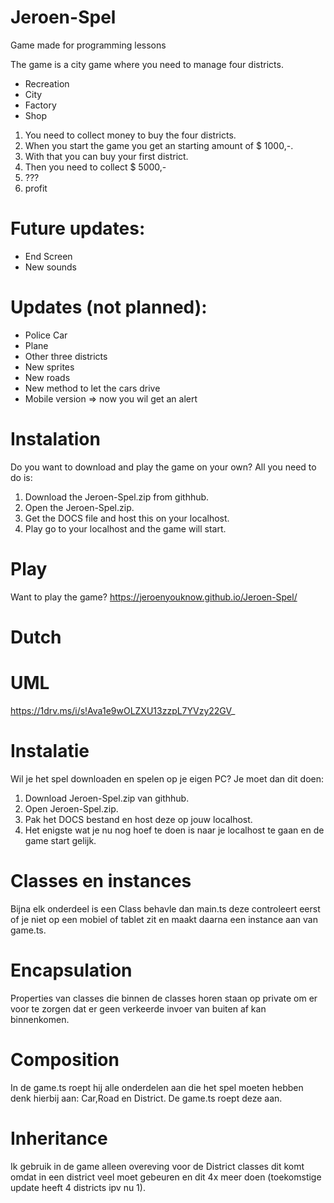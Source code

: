# Jeroen-Spel
Game made for programming lessons 

The game is a city game where you need to manage four districts.
- Recreation
- City
- Factory
- Shop

1. You need to collect money to buy the four districts.
2. When you start the game you get an starting amount of $ 1000,-.
3. With that you can buy your first district.
4. Then you need to collect $ 5000,-
5. ???
6. profit

# Future updates:
- End Screen
- New sounds


# Updates (not planned):
- Police Car 
- Plane
- Other three districts
- New sprites
- New roads
- New method to let the cars drive
- Mobile version => now you wil get an alert

# Instalation 
  Do you want to download and play the game on your own? All you need to do is:
  1. Download the Jeroen-Spel.zip from githhub.
  2. Open the Jeroen-Spel.zip.
  3. Get the DOCS file and host this on your localhost.
  4. Play go to your localhost and the game will start.
  
# Play 
Want to play the game? https://jeroenyouknow.github.io/Jeroen-Spel/

# Dutch

# UML
  https://1drv.ms/i/s!Ava1e9wOLZXU13zzpL7YVzy22GV_

# Instalatie

Wil je het spel downloaden en spelen op je eigen PC? Je moet dan dit doen:
  1. Download Jeroen-Spel.zip van githhub.
  2. Open Jeroen-Spel.zip.
  3. Pak het DOCS bestand en host deze op jouw localhost.
  4. Het enigste wat je nu nog hoef te doen is naar je localhost te gaan en de game start gelijk.

# Classes en instances

Bijna elk onderdeel is een Class behavle dan main.ts deze controleert eerst of je niet op een mobiel of tablet zit en maakt daarna een instance aan van game.ts.

# Encapsulation

Properties van classes die binnen de classes horen staan op private om er voor te zorgen dat er geen verkeerde invoer van buiten af kan binnenkomen.

# Composition

In de game.ts roept hij alle onderdelen aan die het spel moeten hebben denk hierbij aan: Car,Road en District. De game.ts roept deze aan.

# Inheritance

Ik gebruik in de game alleen overeving voor de District classes dit komt omdat in een district veel moet gebeuren en dit 4x meer doen (toekomstige update heeft 4 districts ipv nu 1).

